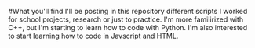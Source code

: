 #What you'll find
I'll be posting in this repository different scripts I worked for school projects, research or just to practice. 
I'm more familirized with C++, but I'm starting to learn how to code with Python. I'm also interested to start 
learning how to code in Javscript and HTML. 

